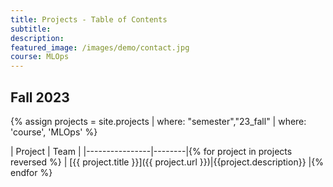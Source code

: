 ```yaml
---
title: Projects - Table of Contents
subtitle: 
description: 
featured_image: /images/demo/contact.jpg
course: MLOps
---
```


<!-- {% assign terms = site.projects_toc_mlops %}

| Semester | Course |
|--------|----------|{% for term in terms %}
| [{{ term.title }}]({{ term.url }}) | {{ term.course }} |{% endfor %} -->

## Fall 2023

{% assign projects = site.projects | where: "semester","23_fall"  | where: 'course', 'MLOps' %}

| Project | Team |
|----------------|--------|{% for project in projects reversed %}
| [{{ project.title }}]({{ project.url }})|{{project.description}} |{% endfor %}